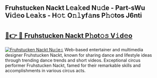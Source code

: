 ## Fruhstucken Nackt L𝚎a𝚔ed N𝚞𝚍e - Part-sWu Vi𝚍𝚎o L𝚎a𝚔s - H𝚘𝚝 O𝚗𝚕yf𝚊ns P𝚑𝚘tos J6nti

# <h2><a href="http://kf9yyxk.oniu.top/?m=Fruhstucken+Nackt">🔗👉 🔴 Fruhstucken Nackt P𝚑ot𝚘𝚜 V𝚒d𝚎o</a></h2>

[![Fruhstucken Nackt Nu𝚍e𝚜](https://i.imgur.com/0qMVB7G.gif)](http://kf9yyxk.oniu.top/?m=Fruhstucken+Nackt)
Web-based entertainer and multimedia designer Fruhstucken Nackt, known for sharing dance and lifestyle ideas through trending dance trends and short videos. Exceptional circus performer Fruhstucken Nackt, famed for their remarkable skills and accomplishments in various circus acts.  
